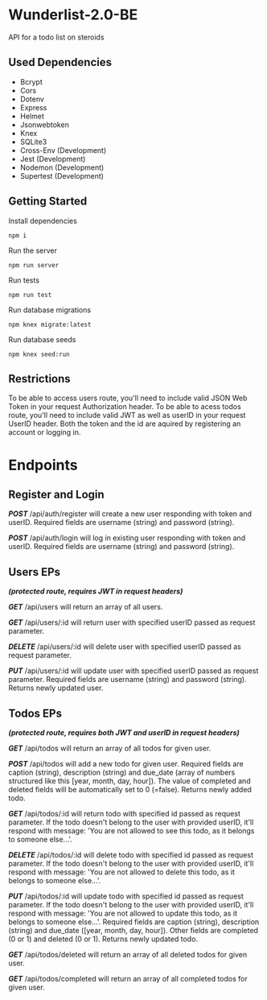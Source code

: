 # Wunderlist-2.0-BE

API for a todo list on steroids


## Used Dependencies

- Bcrypt
- Cors
- Dotenv
- Express
- Helmet
- Jsonwebtoken
- Knex
- SQLite3
- Cross-Env (Development)
- Jest (Development)
- Nodemon (Development)
- Supertest (Development)


## Getting Started

Install dependencies
```
npm i
```
Run the server
```
npm run server
```
Run tests
```
npm run test
```
Run database migrations
```
npm knex migrate:latest
```
Run database seeds
```
npm knex seed:run
```


## Restrictions

To be able to access users route, you'll need to include valid JSON Web Token in your request Authorization header.
To be able to acess todos route, you'll need to include valid JWT as well as userID in your request UserID header.
Both the token and the id are aquired by registering an account or logging in.


# Endpoints

## Register and Login

***POST*** /api/auth/register 
will create a new user responding with token and userID. Required fields are username (string) and password (string).

***POST*** /api/auth/login 
will log in existing user responding with token and userID. Required fields are username (string) and password (string).


## Users EPs

***(protected route, requires JWT in request headers)***

***GET*** /api/users 
will return an array of all users.

***GET*** /api/users/:id
will return user with specified userID passed as request parameter.

***DELETE*** /api/users/:id
will delete user with specified userID passed as request parameter.

***PUT*** /api/users/:id
will update user with specified userID passed as request parameter. Required fields are username (string) and password (string). Returns newly updated user.


## Todos EPs

***(protected route, requires both JWT and userID in request headers)***

***GET*** /api/todos 
will return an array of all todos for given user.

***POST*** /api/todos 
will add a new todo for given user. Required fields are caption (string), description (string) and due_date (array of numbers structured like this [year, month, day, hour]). The value of completed and deleted fields will be automatically set to 0 (=false). Returns newly added todo.

***GET*** /api/todos/:id
will return todo with specified id passed as request parameter. If the todo doesn't belong to the user with provided userID, it'll respond with message: 'You are not allowed to see this todo, as it belongs to someone else...'.

***DELETE*** /api/todos/:id
will delete todo with specified id passed as request parameter. If the todo doesn't belong to the user with provided userID, it'll respond with message: 'You are not allowed to delete this todo, as it belongs to someone else...'.

***PUT*** /api/todos/:id
will update todo with specified id passed as request parameter. If the todo doesn't belong to the user with provided userID, it'll respond with message: 'You are not allowed to update this todo, as it belongs to someone else...'. Required fields are caption (string), description (string) and due_date ([year, month, day, hour]). Other fields are completed (0 or 1) and deleted (0 or 1). Returns newly updated todo.

***GET*** /api/todos/deleted
will return an array of all deleted todos for given user.

***GET*** /api/todos/completed
will return an array of all completed todos for given user.